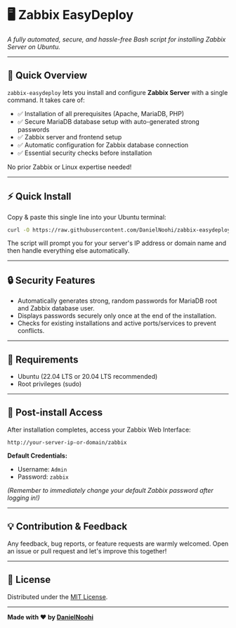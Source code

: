 # 🖥️ Zabbix EasyDeploy

*A fully automated, secure, and hassle-free Bash script for installing Zabbix Server on Ubuntu.*

---

## 🚀 Quick Overview

`zabbix-easydeploy` lets you install and configure **Zabbix Server** with a single command. It takes care of:

* ✅ Installation of all prerequisites (Apache, MariaDB, PHP)
* ✅ Secure MariaDB database setup with auto-generated strong passwords
* ✅ Zabbix server and frontend setup
* ✅ Automatic configuration for Zabbix database connection
* ✅ Essential security checks before installation

No prior Zabbix or Linux expertise needed!

---

## ⚡ Quick Install

Copy & paste this single line into your Ubuntu terminal:

```bash
curl -O https://raw.githubusercontent.com/DanielNoohi/zabbix-easydeploy/main/zabbix-auto-install.sh && chmod +x zabbix-auto-install.sh && sudo ./zabbix-auto-install.sh
```

The script will prompt you for your server's IP address or domain name and then handle everything else automatically.

---

## 🔒 Security Features

* Automatically generates strong, random passwords for MariaDB root and Zabbix database user.
* Displays passwords securely only once at the end of the installation.
* Checks for existing installations and active ports/services to prevent conflicts.

---

## 📌 Requirements

* Ubuntu (22.04 LTS or 20.04 LTS recommended)
* Root privileges (sudo)

---

## 🎯 Post-install Access

After installation completes, access your Zabbix Web Interface:

```
http://your-server-ip-or-domain/zabbix
```

**Default Credentials:**

* Username: `Admin`
* Password: `zabbix`

*(Remember to immediately change your default Zabbix password after logging in!)*

---

## 💡 Contribution & Feedback

Any feedback, bug reports, or feature requests are warmly welcomed. Open an issue or pull request and let's improve this together!

---

## 📄 License

Distributed under the [MIT License](LICENSE).

---

**Made with ❤️ by [DanielNoohi](https://github.com/DanielNoohi)**
